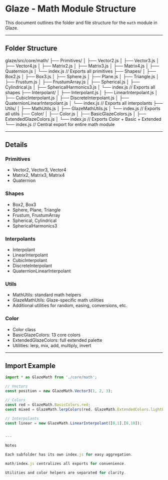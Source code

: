 # Glaze - Math Module Structure

This document outlines the folder and file structure for the `math` module in Glaze.

---

## Folder Structure

glaze/src/core/math/ ├── Primitives/ │   ├── Vector2.js │   ├── Vector3.js │   ├── Vector4.js │   ├── Matrix2.js │   ├── Matrix3.js │   ├── Matrix4.js │   ├── Quaternion.js │   └── index.js         // Exports all primitives ├── Shapes/ │   ├── Box2.js │   ├── Box3.js │   ├── Sphere.js │   ├── Plane.js │   ├── Triangle.js │   ├── Frustum.js │   ├── FrustumArray.js │   ├── Spherical.js │   ├── Cylindrical.js │   ├── SphericalHarmonics3.js │   └── index.js         // Exports all shapes ├── Interpolant/ │   ├── Interpolant.js │   ├── LinearInterpolant.js │   ├── CubicInterpolant.js │   ├── DiscreteInterpolant.js │   ├── QuaternionLinearInterpolant.js │   └── index.js         // Exports all interpolants ├── Utils/ │   ├── MathUtils.js │   ├── GlazeMathUtils.js │   └── index.js         // Exports all utils ├── Color/ │   ├── Color.js │   ├── BasicGlazeColors.js │   ├── ExtendedGlazeColors.js │   └── index.js         // Exports Color + Basic + Extended └── index.js             // Central export for entire math module

---

## Details

### Primitives
- Vector2, Vector3, Vector4
- Matrix2, Matrix3, Matrix4
- Quaternion

### Shapes
- Box2, Box3
- Sphere, Plane, Triangle
- Frustum, FrustumArray
- Spherical, Cylindrical
- SphericalHarmonics3

### Interpolants
- Interpolant
- LinearInterpolant
- CubicInterpolant
- DiscreteInterpolant
- QuaternionLinearInterpolant

### Utils
- MathUtils: standard math helpers
- GlazeMathUtils: Glaze-specific math utilities
- Additional utilities for random, easing, conversions, etc.

### Color
- Color class
- BasicGlazeColors: 13 core colors
- ExtendedGlazeColors: full extended palette
- Utilities: lerp, mix, add, multiply, invert

---

## Import Example

```js
import * as GlazeMath from './core/math';

// Vectors
const position = new GlazeMath.Vector3(1, 2, 3);

// Colors
const red = GlazeMath.BasicColors.red;
const mixed = GlazeMath.lerpColors(red, GlazeMath.ExtendedColors.lightBlue, 0.5);

// Interpolants
const linear = new GlazeMath.LinearInterpolant([0,1],[0,10]);


---

Notes

Each subfolder has its own index.js for easy aggregation.

math/index.js centralizes all exports for convenience.

Utilities and color helpers are separated for clarity.

